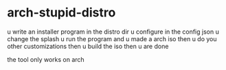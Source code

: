 # arch-stupid-distro

u write an installer program in the distro dir
u configure in the config json
u change the splash
u run the program
and u made a arch iso
then u do you other customizations
then u build the iso
then u are done

the tool only works on arch
